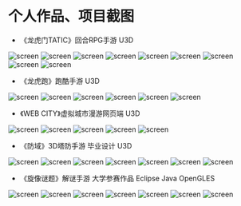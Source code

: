 # 个人作品、项目截图

* 《龙虎门TATIC》回合RPG手游 U3D

![screen](https://github.com/wwwise/MyResume/blob/master/img/dtg01.jpg)
![screen](https://github.com/wwwise/MyResume/blob/master/img/dtg02.jpg)
![screen](https://github.com/wwwise/MyResume/blob/master/img/dtg03.jpg)
![screen](https://github.com/wwwise/MyResume/blob/master/img/dtg04.jpg)
![screen](https://github.com/wwwise/MyResume/blob/master/img/dtg05.jpg)
![screen](https://github.com/wwwise/MyResume/blob/master/img/dtg06.jpg)
![screen](https://github.com/wwwise/MyResume/blob/master/img/dtg07.jpg)
![screen](https://github.com/wwwise/MyResume/blob/master/img/dtg08.jpg)
![screen](https://github.com/wwwise/MyResume/blob/master/img/dtg09.jpg)

* 《龙虎跑》跑酷手游  U3D

![screen](https://github.com/wwwise/MyResume/blob/master/img/dtr01.jpg)
![screen](https://github.com/wwwise/MyResume/blob/master/img/dtr02.jpg)
![screen](https://github.com/wwwise/MyResume/blob/master/img/dtr03.jpg)
![screen](https://github.com/wwwise/MyResume/blob/master/img/dtr04.jpg)
![screen](https://github.com/wwwise/MyResume/blob/master/img/dtr05.jpg)
![screen](https://github.com/wwwise/MyResume/blob/master/img/dtr06.jpg)

* 《WEB CITY》虚拟城市漫游网页端  U3D

![screen](https://github.com/wwwise/MyResume/blob/master/img/w01.jpg)
![screen](https://github.com/wwwise/MyResume/blob/master/img/w02.jpg)
![screen](https://github.com/wwwise/MyResume/blob/master/img/w03.jpg)
![screen](https://github.com/wwwise/MyResume/blob/master/img/w04.jpg)
![screen](https://github.com/wwwise/MyResume/blob/master/img/w05.jpg)

* 《防域》3D塔防手游 毕业设计 U3D

![screen](https://github.com/wwwise/MyResume/blob/master/img/td01.jpg)
![screen](https://github.com/wwwise/MyResume/blob/master/img/td02.jpg)
![screen](https://github.com/wwwise/MyResume/blob/master/img/td03.jpg)
![screen](https://github.com/wwwise/MyResume/blob/master/img/td04.jpg)
![screen](https://github.com/wwwise/MyResume/blob/master/img/td05.jpg)
![screen](https://github.com/wwwise/MyResume/blob/master/img/td06.jpg)
![screen](https://github.com/wwwise/MyResume/blob/master/img/td07.jpg)

* 《旋像谜题》解谜手游 大学参赛作品  Eclipse Java OpenGLES

![screen](https://github.com/wwwise/MyResume/blob/master/img/r01.jpg)
![screen](https://github.com/wwwise/MyResume/blob/master/img/r02.jpg)
![screen](https://github.com/wwwise/MyResume/blob/master/img/r03.jpg)
![screen](https://github.com/wwwise/MyResume/blob/master/img/r04.jpg)
![screen](https://github.com/wwwise/MyResume/blob/master/img/r05.jpg)
![screen](https://github.com/wwwise/MyResume/blob/master/img/r06.jpg)
![screen](https://github.com/wwwise/MyResume/blob/master/img/r07.jpg)

